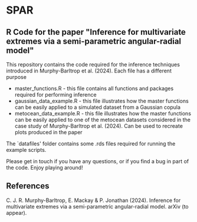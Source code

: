 # SPAR
## R Code for the paper "Inference for multivariate extremes via a semi-parametric angular-radial model"

This repository contains the code required for the inference techniques introduced in Murphy-Barltrop et al. (2024). Each file has a different purpose 

* master_functions.R - this file contains all functions and packages required for performing inference
* gaussian_data_example.R - this file illustrates how the master functions can be easily applied to a simulated dataset from a Gaussian copula
* metocean_data_example.R - this file illustrates how the master functions can be easily applied to one of the metocean datasets considered in the case study of Murphy-Barltrop et al. (2024). Can be used to recreate plots produced in the paper

The `datafiles' folder contains some .rds files required for running the example scripts.

Please get in touch if you have any questions, or if you find a bug in part of the code. Enjoy playing around! 

## References

C. J. R. Murphy-Barltrop, E. Mackay & P. Jonathan (2024). Inference for multivariate extremes via a semi-parametric angular-radial model. arXiv (to appear). 
